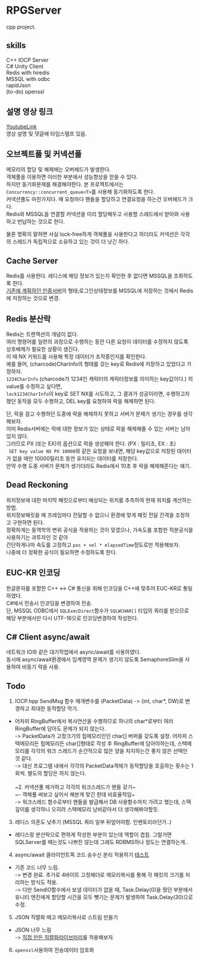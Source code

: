# RPGServer
cpp project.

## skills
C++ IOCP Server <br/>
C# Unity Client <br/>
Redis with hiredis <br/>
MSSQL with odbc <br/>
rapidJson <br/>
(to-do) openssl <br/>

## 설명 영상 링크
[YoutubeLink](https://youtu.be/9p8_nc-A0UU) <br/>
영상 설명 및 댓글에 타임스탬프 있음.

## 오브젝트풀 및 커넥션풀
메모리의 할당 및 해제에는 오버헤드가 발생한다. <br/>
객체풀을 이용하면 이러한 부분에서 성능향상을 얻을 수 있다. <br/>
하지만 동기화문제를 해결해야한다. 본 프로젝트에서는 ```Concurrency::concurrent_queue<T>```를 사용해 동기화하도록 한다.<br/>
커넥션풀도 마찬가지다. 매 요청마다 핸들을 할당하고 연결요청을 하는건 오버헤드가 크다. <br/>
Redis와 MSSQL을 연결할 커넥션을 미리 할당해두고 사용할 스레드에서 받아와 사용하고 반납하는 것으로 한다. <br/>

물론 명확히 말하면 사실 lock-free하게 객체풀을 사용한다고 하더라도 커넥션은 각각의 스레드가 독립적으로 소유하고 있는 것이 더 낫긴 하다.

## Cache Server
Redis를 사용한다. 레디스에 해당 정보가 있는지 확인한 후 없다면 MSSQL을 조회하도록 한다. <br/>
[기존에 계획하던 인증서버](https://github.com/SuhYC/Authentication_Server)의 형태;로그인상태정보를 MSSQL에 저장하는 것에서 Redis에 저장하는 것으로 변경.<br/>

## Redis 분산락
Redis는 트랜잭션의 개념이 없다. <br/>
여러 명령어를 일련의 과정으로 수행하는 동안 다른 요청이 데이터를 수정하지 않도록 상호배제가 필요한 상황이 생긴다. <br/>
이 때 NX 키워드를 사용해 특정 데이터가 조작중인지를 확인한다. <br/>
예를 들어, (charcode)CharInfo의 형태를 갖는 key로 Redis에 저장하고 있었다고 가정하자. <br/>
```1234CharInfo``` (charcode가 1234인 캐릭터의 캐릭터정보를 의미하는 key값이다.) 의 value를 수정하고 싶다면, <br/>
```lock1234CharInfo```의 key로 SET NX를 시도하고, 그 결과가 성공이라면, 수행하고자 했던 동작을 모두 수행하고, DEL key를 요청하여 락을 해제하면 된다. <br/>

단, 락을 걸고 수행하던 도중에 락을 해제하지 못하고 서버가 문제가 생기는 경우를 생각해보자. <br/>
이미 Redis서버에는 락에 대한 정보가 있는 상태로 락을 해제해줄 수 있는 서버는 남아있지 않다. <br/>
그러므로 PX (또는 EX)의 옵션으로 락을 생성해야 한다. (PX : 밀리초, EX : 초) <br/>
``` SET key value NX PX 10000```와 같은 요청을 보내면, 해당 key값으로 저장된 데이터가 없을 때만 10000밀리초 동안 유지되는 데이터를 저장한다. <br/>
만약 수행 도중 서버가 문제가 생기더라도 Redis에서 10초 후 락을 해제해준다는 얘기.

## Dead Reckoning
위치정보에 대한 마지막 패킷으로부터 예상되는 위치를 추측하여 현재 위치를 계산하는 방법. <br/>
위치정보패킷을 매 프레임마다 전달할 수 없으니 환경에 맞게 패킷 전달 간격을 조정하고 구현하면 된다. <br/>
정확하게는 동역학의 변위 공식을 적용하는 것이 맞겠으나, 가속도를 포함한 적분공식을 사용하기는 과투자인 것 같아 <br/>
간단하게나마 속도를 고정하고 ```pos + vel * elapsedTime```정도로만 적용해보자.<br/>
나중에 더 정확한 공식이 필요하면 수정하도록 한다.

## EUC-KR 인코딩
한글문자를 포함한 C++ <-> C# 통신을 위해 인코딩을 C++에 맞추어 EUC-KR로 통일하였다. <br/>
C#에서 전송시 인코딩을 변경하여 전송. <br/>
단, MSSQL ODBC에서 ```SQLExecDirect```함수가 ```SQLWCHAR[]``` 타입의 쿼리를 받으므로 해당 부분에서만 다시 UTF-16으로 인코딩변경하여 작성한다.

## C# Client async/await
네트워크 IO와 같은 대기작업에서 async/await를 사용하였다. <br/>
동시에 async/await환경에서 임계영역 문제가 생기지 않도록 SemaphoreSlim을 사용하여 비동기 락을 사용.

## Todo
1. IOCP.hpp SendMsg 함수 매개변수를 (PacketData) -> (int, char*, DW)로 변경하고 최대한 동적할당 막기.
 - 어차피 RingBuffer에서 복사연산을 수행하므로 하나의 char*로부터 여러 RingBuffer에 담아도 문제가 되지 않는다.<br/>
-> PacketData가 고정크기의 힙메모리인인 char[] 버퍼를 갖도록 설정. 어차피 스택메모리든 힙메모리든 char[]형태로 작성 후 RingBuffer에 담아야하는데, 스택메모리를 각각의 워크 스레드가 순간적으로 많은 양을 차지하는건 좋지 않은 선택인 것 같다.<br/>
-> 대신 프로그램 내에서 각각의 PacketData객체가 동적할당을 호출하는 횟수는 1회씩. 별도의 할당은 하지 않는다. <br/><br/>
~2. 커넥션풀 제거하고 각각의 워크스레드가 핸들 갖기~<br/>
 ~- 객체풀 써보고 싶어서 해본게 맞긴 한데 비효율적임~<br/>
-> 워크스레드 함수로부터 핸들을 발급해서 DB 사용함수까지 가려고 했는데, 스택 깊이를 생각하니 오히려 스택메모리 낭비같아서 더 생각해봐야할듯.<br/>
3. 레디스 의존도 낮추기 (MSSQL 쿼리 일부 뒤엎어야함. 인벤토리라던가..)
 - 레디스랑 분산락으로 편하게 작성한 부분이 있는데 역할이 겹침. 그럴거면 SQLServer를 떼는것도 나쁘진 않는데 그래도 RDBMS하나 정도는 연결하는게..
4. async/await 클라이언트쪽 코드 송수신 분리 적용하기 [테스트](https://github.com/SuhYC/100k_IO_EchoServer)
 - 기존 코드 너무 느림.<br/>
-> 변경 완료. 추가로 4바이트 고정헤더로 메모리복사를 통해 각 패킷의 크기를 처리하는 방식도 적용.<br/>
-> 다만 SendIO함수에서 보낼 데이터가 없을 때, Task.Delay(0)을 줬던 부분에서 유니티 엔진에게 할당할 시간을 모두 뺏기는 문제가 발생하여 Task.Delay(30)으로 수정.<br/>
5. JSON 직렬화 떼고 메모리복사로 스트림 만들기
 - JSON 너무 느림 <br/>
-> [직접 만든 직렬화라이브러리](https://github.com/SuhYC/DIY/tree/main/SerializeLib/CppToCS)를 적용해보자. <br/>
6. ```openssl```사용하여 전송데이터 암호화

